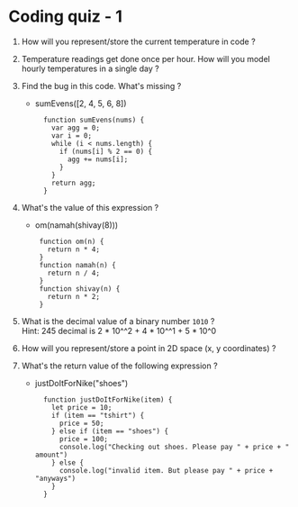# Coding quiz - 1

1. How will you represent/store the current temperature in code ?
  
  
  
  
1. Temperature readings get done once per hour. How will you model hourly temperatures in a single day ?
  
  
   
  
1. Find the bug in this code. What's missing ?
    - sumEvens([2, 4, 5, 6, 8])

            function sumEvens(nums) {
              var agg = 0;
              var i = 0;
              while (i < nums.length) {
                if (nums[i] % 2 == 0) {
                  agg += nums[i];
                }
              }
              return agg;
            }

1. What's the value of this expression ?
    - om(namah(shivay(8)))
              

           function om(n) {
             return n * 4;
           }
           function namah(n) {
             return n / 4;
           }
           function shivay(n) {
             return n * 2;
           }

1. What is the decimal value of a binary number `1010` ?  
   Hint: 245 decimal is 2 * 10^^2 + 4 * 10^^1 + 5 * 10^0

  
    

1. How will you represent/store a point in 2D space (x, y coordinates) ?
  
  
  
  
1. What's the return value of the following expression ?
    - justDoItForNike("shoes")


            function justDoItForNike(item) {
              let price = 10;
              if (item == "tshirt") {
                price = 50;
              } else if (item == "shoes") {
                price = 100;
                console.log("Checking out shoes. Please pay " + price + " amount")
              } else {
                console.log("invalid item. But please pay " + price + "anyways")
              }
            }

